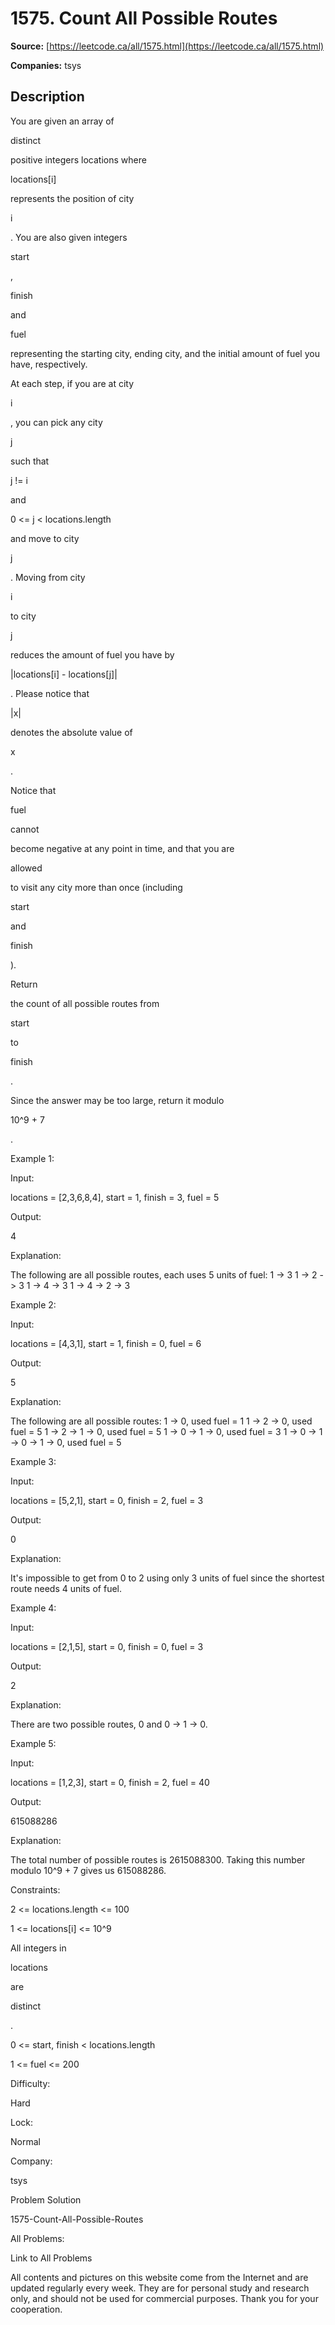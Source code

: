 # 1575. Count All Possible Routes

**Source:** [https://leetcode.ca/all/1575.html](https://leetcode.ca/all/1575.html)

**Companies:** tsys

## Description

You are given an array of

distinct

positive integers locations where

locations[i]

represents the position of city

i

. You are also
            given integers

start

,

finish

and

fuel

representing
            the starting city, ending city, and the initial amount of fuel you have, respectively.

At each step, if you are at city

i

, you can pick any
                city

j

such that

j != i

and

0
                    <= j < locations.length

and move to city

j

. Moving
                from city

i

to city

j

reduces the amount of fuel you have
                by

|locations[i] - locations[j]|

. Please notice that

|x|

denotes
                the absolute value of

x

.

Notice that

fuel

cannot

become negative at
                any point in time, and that you are

allowed

to visit any city more
                than once (including

start

and

finish

).

Return

the count of all possible routes
                from

start

to

finish

.

Since the answer may be too large, return it modulo

10^9 +
                7

.

Example 1:

Input:

locations = [2,3,6,8,4], start = 1, finish = 3, fuel = 5

Output:

4

Explanation:

The following are all possible routes, each uses 5 units of fuel:
1 -> 3
1 -> 2 -> 3
1 -> 4 -> 3
1 -> 4 -> 2 -> 3

Example 2:

Input:

locations = [4,3,1], start = 1, finish = 0, fuel = 6

Output:

5

Explanation:

The following are all possible routes:
1 -> 0, used fuel = 1
1 -> 2 -> 0, used fuel = 5
1 -> 2 -> 1 -> 0, used fuel = 5
1 -> 0 -> 1 -> 0, used fuel = 3
1 -> 0 -> 1 -> 0 -> 1 -> 0, used fuel = 5

Example 3:

Input:

locations = [5,2,1], start = 0, finish = 2, fuel = 3

Output:

0

Explanation:

It's impossible to get from 0 to 2 using only 3 units of fuel since the shortest route needs 4 units of fuel.

Example 4:

Input:

locations = [2,1,5], start = 0, finish = 0, fuel = 3

Output:

2

Explanation:

There are two possible routes, 0 and 0 -> 1 -> 0.

Example 5:

Input:

locations = [1,2,3], start = 0, finish = 2, fuel = 40

Output:

615088286

Explanation:

The total number of possible routes is 2615088300. Taking this number modulo 10^9 + 7 gives us 615088286.

Constraints:

2 <= locations.length <= 100

1 <= locations[i] <= 10^9

All integers
                    in

locations

are

distinct

.

0 <= start, finish < locations.length

1 <= fuel <= 200

Difficulty:

Hard

Lock:

Normal

Company:

tsys

Problem Solution

1575-Count-All-Possible-Routes

All Problems:

Link to All Problems

All contents and pictures on this website come from the Internet and are updated regularly every week. They are for personal study and research only, and should not be used for commercial purposes. Thank you for your cooperation.

